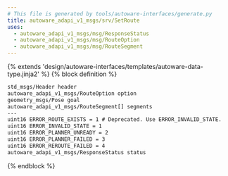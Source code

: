 ```yaml
---
# This file is generated by tools/autoware-interfaces/generate.py
title: autoware_adapi_v1_msgs/srv/SetRoute
uses:
  - autoware_adapi_v1_msgs/msg/ResponseStatus
  - autoware_adapi_v1_msgs/msg/RouteOption
  - autoware_adapi_v1_msgs/msg/RouteSegment
---
```


{% extends 'design/autoware-interfaces/templates/autoware-data-type.jinja2' %}
{% block definition %}

```txt
std_msgs/Header header
autoware_adapi_v1_msgs/RouteOption option
geometry_msgs/Pose goal
autoware_adapi_v1_msgs/RouteSegment[] segments
---
uint16 ERROR_ROUTE_EXISTS = 1 # Deprecated. Use ERROR_INVALID_STATE.
uint16 ERROR_INVALID_STATE = 1
uint16 ERROR_PLANNER_UNREADY = 2
uint16 ERROR_PLANNER_FAILED = 3
uint16 ERROR_REROUTE_FAILED = 4
autoware_adapi_v1_msgs/ResponseStatus status
```

{% endblock %}
